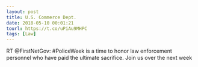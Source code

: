 ```yaml
---
layout: post
title: U.S. Commerce Dept.
date: 2018-05-10 00:01:21
tourl: https://t.co/uPiAu9MHPC
tags: [Law]
---
```

RT @FirstNetGov: #PoliceWeek is a time to honor law enforcement personnel who have paid the ultimate sacrifice. Join us over the next week